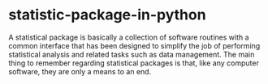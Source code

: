 # statistic-package-in-python
A statistical package is basically a collection of software
routines with a common interface that has been
designed to simplify the job of performing statistical
analysis and related tasks such as data management.
The main thing to remember regarding statistical
packages is that, like any computer software, they are
only a means to an end.
